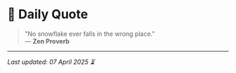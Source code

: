 # 📜 Daily Quote

> "No snowflake ever falls in the wrong place."  
> — **Zen Proverb**

---

_Last updated: 07 April 2025 ⏳_
